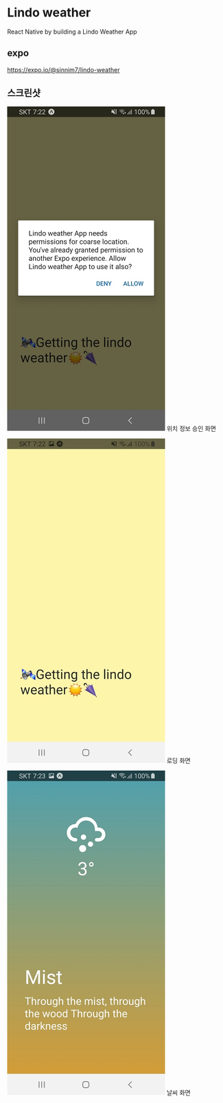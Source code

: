# Lindo weather

React Native by building a Lindo Weather App

## expo
https://expo.io/@sinnim7/lindo-weather


## 스크린샷

![permission-location](./images/permission-location.jpg)
위치 정보 승인 화면


![loadinginging](./images/loadinginging.jpg)
로딩 화면


![weatherinfo](./images/weatherinfo.jpg)
날씨 화면
